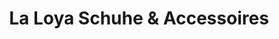 ---
title: "La Loya Schuhe & Accessoires"
url: /eltville-am-rhein/la-loya-schuhe-und-accessoires/
shop: Kleidung
---